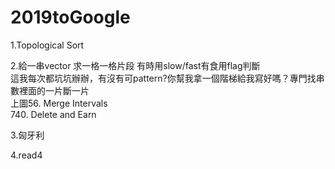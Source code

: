 # 2019toGoogle
1.Topological Sort

2.給一串vector 求一格一格片段 有時用slow/fast有食用flag判斷  
這我每次都坑坑辦辦，有沒有可pattern?你幫我拿一個階梯給我寫好嗎？專門找串數裡面的一片斷一片  
上圖56. Merge Intervals  
740. Delete and Earn  

3.匈牙利

4.read4
